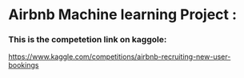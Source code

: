 # Airbnb Machine learning Project :

### This is the competetion link on kaggole: 
https://www.kaggle.com/competitions/airbnb-recruiting-new-user-bookings
